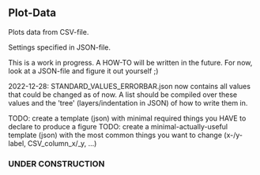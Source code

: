 ## Plot-Data

Plots data from CSV-file.

Settings specified in JSON-file.

This is a work in progress. A HOW-TO will be written in the future. For now, look at a JSON-file and figure it out yourself ;)


2022-12-28:
STANDARD_VALUES_ERRORBAR.json now contains all values that could be changed as of now.
A list should be compiled over these values and the 'tree' (layers/indentation in JSON) of how to write them in.

TODO: create a template (json) with minimal required things you HAVE to declare to produce a figure
TODO: create a minimal-actually-useful template (json) with the most common things you want to change (x-/y-label, CSV_column_x/_y, ...)


### UNDER CONSTRUCTION ###
